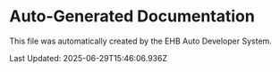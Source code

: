 # Auto-Generated Documentation

This file was automatically created by the EHB Auto Developer System.

Last Updated: 2025-06-29T15:46:06.936Z
